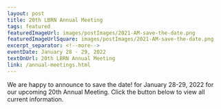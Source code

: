 ```yaml
---
layout: post
title: 20th LBRN Annual Meeting
tags: featured
featuredImageUrl: images/postImages/2021-AM-save-the-date.png
featuredImageUrlSquare: images/postImages/2021-AM-save-the-date.png
excerpt_separator: <!--more-->
eventDate: January 28 - 29, 2022
textOnUrl: 20th LBRN Annual Meeting
link: /annual-meetings.html
---
```

<p>We are happy to announce to save the date! for January 28-29, 2022 for our upcoming 20th Annual Meeting. <!--more-->Click the button below to view all current information.</p>